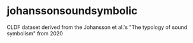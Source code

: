 # johanssonsoundsymbolic
CLDF dataset derived from the Johansson et al.'s "The typology of sound symbolism" from 2020 
